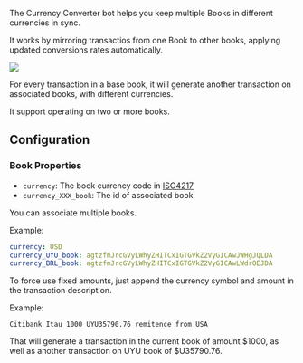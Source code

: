 The Currency Converter bot helps you keep multiple Books in different currencies in sync.

It works by mirroring transactios from one Book to other books, applying updated conversions rates automatically.

![](https://docs.google.com/drawings/d/e/2PACX-1vT-T1Yb3KM6BfdeTyFLtB2EQP18REd-dxqJG41nu0Ld4sgUvAXeGE4eCE3rxWcBWUqJdArm4KPoHruU/pub?w=885&h=786)

For every transaction in a base book, it will generate another transaction on associated books, with different currencies.

It support operating on two or more books.

## Configuration

### Book Properties

- ```currency```: The book currency code in [ISO4217](https://en.wikipedia.org/wiki/ISO_4217)
- ```currency_XXX_book```: The id of associated book

You can associate multiple books.

Example:
```yaml
currency: USD
currency_UYU_book: agtzfmJrcGVyLWhyZHITCxIGTGVkZ2VyGICAwJWHgJQLDA
currency_BRL_book: agtzfmJrcGVyLWhyZHITCxIGTGVkZ2VyGICAwLWdrOEJDA
```

To force use fixed amounts, just append the currency symbol and amount in the transaction description.

Example:

```
Citibank Itau 1000 UYU35790.76 remitence from USA
```

That will generate a transaction in the current book of amount $1000, as well as another transaction on UYU book of $U35790.76.


